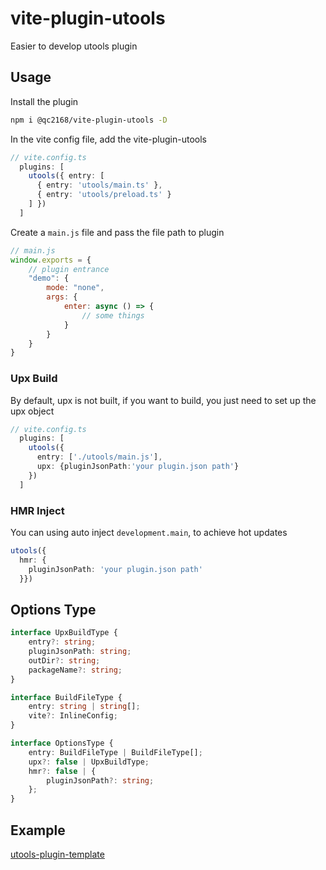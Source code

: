 # vite-plugin-utools

Easier to develop utools plugin

## Usage

Install the plugin

```bash
npm i @qc2168/vite-plugin-utools -D
```

In the vite config file, add the vite-plugin-utools

```typescript
// vite.config.ts
  plugins: [
    utools({ entry: [
      { entry: 'utools/main.ts' },
      { entry: 'utools/preload.ts' }
    ] })
  ]
```

Create a `main.js` file and pass the file path to plugin

```javascript
// main.js
window.exports = {
    // plugin entrance
    "demo": {
        mode: "none",
        args: {
            enter: async () => {
                // some things
            }
        }
    }
}
```

### Upx Build

By default, upx is not built, if you want to build, you just need to set up the upx object

```typescript
// vite.config.ts
  plugins: [
    utools({
      entry: ['./utools/main.js'],
      upx: {pluginJsonPath:'your plugin.json path'}
    })
  ]
```

### HMR Inject

You can using auto inject `development.main`, to achieve hot updates

```typescript
utools({
  hmr: {
    pluginJsonPath: 'your plugin.json path'
  }})
```

## Options Type

```typescript
interface UpxBuildType {
    entry?: string;
    pluginJsonPath: string;
    outDir?: string;
    packageName?: string;
}

interface BuildFileType {
    entry: string | string[];
    vite?: InlineConfig;
}

interface OptionsType {
    entry: BuildFileType | BuildFileType[];
    upx?: false | UpxBuildType;
    hmr?: false | {
        pluginJsonPath?: string;
    };
}
```

## Example

[utools-plugin-template](https://github.com/QC2168/utools-plugin-template)